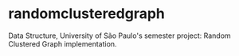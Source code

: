 # randomclusteredgraph
Data Structure, University of São Paulo's semester project: Random Clustered Graph implementation.
